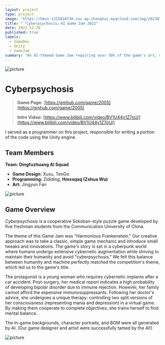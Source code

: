 ```yaml
---
layout: project
type: project
image: 'https://hmxs-1315810738.cos.ap-shanghai.myqcloud.com/img/202303261558559.png'
title: "「Cyberpsychosis」AI Game Jam 2022"
date: 2022-12-20
published: true
labels:
  - GameDev
  - Unity
  - GameJam
summary: "An AI-themed Game Jam requiring over 50% of the game's art, code, and text to be generated by AI."
---
```


<img class="my-markdowm-img" src="https://hmxs-1315810738.cos.ap-shanghai.myqcloud.com/img/202303261558559.png" alt="picture">

# Cyberpsychosis

> **Game Page:** [https://gmhub.com/game/2005](https://gmhub.com/game/2005)
>
> **Intro Video:** [https://www.bilibili.com/video/BV1U44y1Z7oU/](https://www.bilibili.com/video/BV1U44y1Z7oU/)

I served as a programmer on this project, responsible for writing a portion of the code using the Unity engine.

## Team Members

**Team: Dingfuzhuang AI Squad**

-   **Game Design:** Xuxu, TenGo
-   **Programming:** Zididing, **Hmxsqaq (Zehua Wu)**
-   **Art:** Jingyun Fan

<img class="my-markdowm-img" src="https://hmxs-1315810738.cos.ap-shanghai.myqcloud.com/img/202303261601861.jpg" alt="picture">

## Game Overview

*Cyberpsychosis* is a cooperative Sokoban-style puzzle game developed by five freshman students from the Communication University of China.

The theme of this Game Jam was "Harmonious Frankenstein." Our creative approach was to take a classic, simple game mechanic and introduce small tweaks and innovations. The game's story is set in a cyberpunk world where humans undergo extensive cybernetic augmentation while striving to maintain their humanity and avoid "cyberpsychosis." We felt this balance between humanity and machine perfectly matched the competition's theme, which led us to the game's title.

The protagonist is a young woman who requires cybernetic implants after a car accident. Post-surgery, her medical report indicates a high probability of developing bipolar disorder due to immune rejection. However, her family cannot afford the expensive immunosuppressants. Following her doctor's advice, she undergoes a unique therapy: controlling two split versions of her consciousness (representing mania and depression) in a virtual game. By making them cooperate to complete objectives, she trains herself to find mental balance.

The in-game backgrounds, character portraits, and BGM were all generated by AI. (Our game designer and artist were successfully tamed by the AI!)

<img class="my-markdowm-img" src="https://hmxs-1315810738.cos.ap-shanghai.myqcloud.com/img/202303261601694.png" alt="picture">
